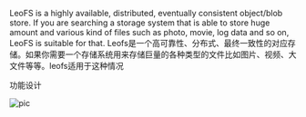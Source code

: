 LeoFS is a highly available, distributed, eventually consistent object/blob store. If you are searching a storage system that is able to store huge amount and various kind of files such as photo, movie, log data and so on, LeoFS is suitable for that.
Leofs是一个高可靠性、分布式、最终一致性的对应存储。如果你需要一个存储系统用来存储巨量的各种类型的文件比如图片、视频、大文件等等。leofs适用于这种情况

功能设计

![pic](/images/screenshot_1527428802419.png)
